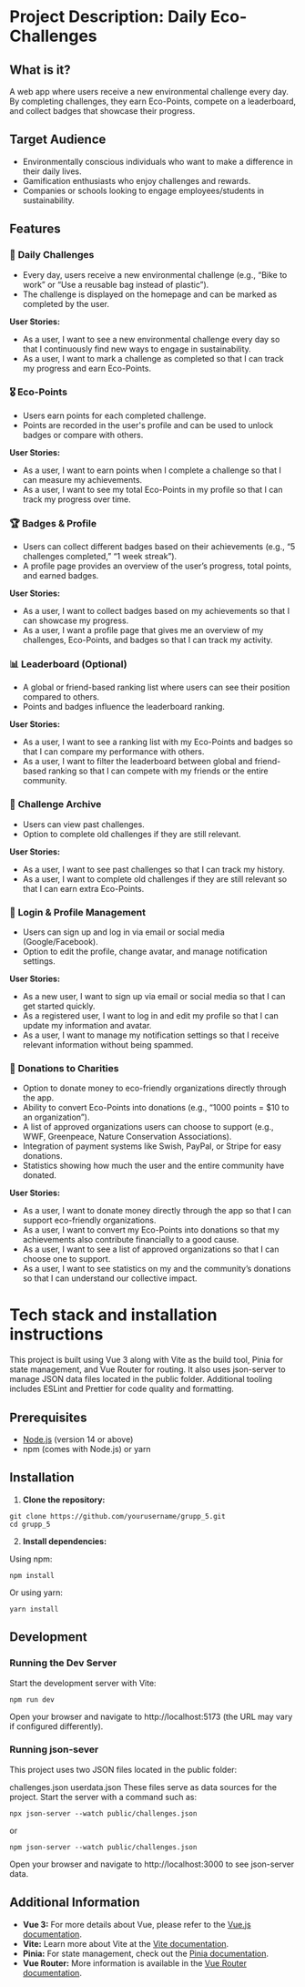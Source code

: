 # **Project Description: Daily Eco-Challenges**

## **What is it?**  
A web app where users receive a new environmental challenge every day. By completing challenges, they earn Eco-Points, compete on a leaderboard, and collect badges that showcase their progress.  

## **Target Audience**  
- Environmentally conscious individuals who want to make a difference in their daily lives.  
- Gamification enthusiasts who enjoy challenges and rewards.  
- Companies or schools looking to engage employees/students in sustainability.  

## **Features**  

### 🌱 **Daily Challenges**  
- Every day, users receive a new environmental challenge (e.g., “Bike to work” or “Use a reusable bag instead of plastic”).  
- The challenge is displayed on the homepage and can be marked as completed by the user.  

**User Stories:**  
- As a user, I want to see a new environmental challenge every day so that I continuously find new ways to engage in sustainability.  
- As a user, I want to mark a challenge as completed so that I can track my progress and earn Eco-Points.  

### 🎖 **Eco-Points**  
- Users earn points for each completed challenge.  
- Points are recorded in the user's profile and can be used to unlock badges or compare with others.  

**User Stories:**  
- As a user, I want to earn points when I complete a challenge so that I can measure my achievements.  
- As a user, I want to see my total Eco-Points in my profile so that I can track my progress over time.  

### 🏆 **Badges & Profile**  
- Users can collect different badges based on their achievements (e.g., “5 challenges completed,” “1 week streak”).  
- A profile page provides an overview of the user’s progress, total points, and earned badges.  

**User Stories:**  
- As a user, I want to collect badges based on my achievements so that I can showcase my progress.  
- As a user, I want a profile page that gives me an overview of my challenges, Eco-Points, and badges so that I can track my activity.  

### 📊 **Leaderboard (Optional)**  
- A global or friend-based ranking list where users can see their position compared to others.  
- Points and badges influence the leaderboard ranking.  

**User Stories:**  
- As a user, I want to see a ranking list with my Eco-Points and badges so that I can compare my performance with others.  
- As a user, I want to filter the leaderboard between global and friend-based ranking so that I can compete with my friends or the entire community.  

### 📂 **Challenge Archive**  
- Users can view past challenges.  
- Option to complete old challenges if they are still relevant.  

**User Stories:**  
- As a user, I want to see past challenges so that I can track my history.  
- As a user, I want to complete old challenges if they are still relevant so that I can earn extra Eco-Points.  

### 🔑 **Login & Profile Management**  
- Users can sign up and log in via email or social media (Google/Facebook).  
- Option to edit the profile, change avatar, and manage notification settings.  

**User Stories:**  
- As a new user, I want to sign up via email or social media so that I can get started quickly.  
- As a registered user, I want to log in and edit my profile so that I can update my information and avatar.  
- As a user, I want to manage my notification settings so that I receive relevant information without being spammed.  

### 💚 **Donations to Charities**  
- Option to donate money to eco-friendly organizations directly through the app.  
- Ability to convert Eco-Points into donations (e.g., “1000 points = $10 to an organization”).  
- A list of approved organizations users can choose to support (e.g., WWF, Greenpeace, Nature Conservation Associations).  
- Integration of payment systems like Swish, PayPal, or Stripe for easy donations.  
- Statistics showing how much the user and the entire community have donated.  

**User Stories:**  
- As a user, I want to donate money directly through the app so that I can support eco-friendly organizations.  
- As a user, I want to convert my Eco-Points into donations so that my achievements also contribute financially to a good cause.  
- As a user, I want to see a list of approved organizations so that I can choose one to support.  
- As a user, I want to see statistics on my and the community’s donations so that I can understand our collective impact.  


# Tech stack and installation instructions

This project is built using Vue 3 along with Vite as the build tool, Pinia for state management, and Vue Router for routing. It also uses json-server to manage JSON data files located in the public folder. Additional tooling includes ESLint and Prettier for code quality and formatting.

## Prerequisites

- [Node.js](https://nodejs.org/) (version 14 or above)
- npm (comes with Node.js) or yarn

## Installation

1. **Clone the repository:**

```
git clone https://github.com/yourusername/grupp_5.git
cd grupp_5
```

2. **Install dependencies:**

Using npm:

```
npm install
```

Or using yarn:

```
yarn install
```

## Development

### Running the Dev Server

Start the development server with Vite:

```
npm run dev
```

Open your browser and navigate to http://localhost:5173 (the URL may vary if configured differently).

### Running json-sever

This project uses two JSON files located in the public folder:

challenges.json
userdata.json
These files serve as data sources for the project. Start the server with a command such as:

```
npx json-server --watch public/challenges.json
```

or

```
npm json-server --watch public/challenges.json
```

Open your browser and navigate to http://localhost:3000 to see json-server data.

## Additional Information

- **Vue 3:** For more details about Vue, please refer to the [Vue.js documentation](https://vuejs.org/).
- **Vite:** Learn more about Vite at the [Vite documentation](https://vitejs.dev/).
- **Pinia:** For state management, check out the [Pinia documentation](https://pinia.vuejs.org/).
- **Vue Router:** More information is available in the [Vue Router documentation](https://router.vuejs.org/).
